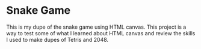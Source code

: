 # Snake Game

This is my dupe of the snake game using HTML canvas. This project is a way to test some of what I learned about HTML canvas and review the skills I used to make dupes of Tetris and 2048.